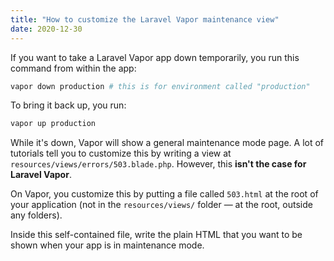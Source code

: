 ```yaml
---
title: "How to customize the Laravel Vapor maintenance view"
date: 2020-12-30
---
```

If you want to take a Laravel Vapor app down temporarily, you run this command from within the app:

```bash
vapor down production # this is for environment called "production"
```

To bring it back up, you run:

```bash
vapor up production
```

While it's down, Vapor will show a general maintenance mode page. A lot of tutorials tell you to customize this by writing a view at `resources/views/errors/503.blade.php`. However, this **isn't the case for Laravel Vapor**.

On Vapor, you customize this by putting a file called `503.html` at the root of your application (not in the `resources/views/` folder — at the root, outside any folders).

Inside this self-contained file, write the plain HTML that you want to be shown when your app is in maintenance mode.
